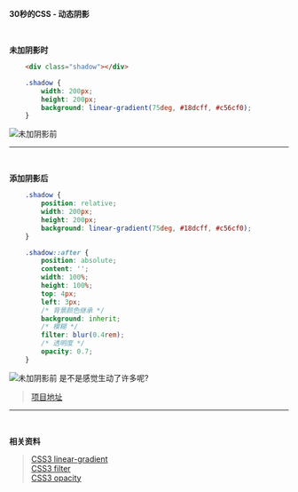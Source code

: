   
**30秒的CSS - 动态阴影**

<br>

**未加阴影时**
```html
    <div class="shadow"></div>
```
```css
    .shadow {
        width: 200px;
        height: 200px;
        background: linear-gradient(75deg, #18dcff, #c56cf0);
    }
```
![未加阴影前](https://forever-1258828479.cos.ap-beijing.myqcloud.com/myblog/page/shadow/1.png)

***
<br>

**添加阴影后**
```css
    .shadow {
        position: relative;
        width: 200px;
        height: 200px;
        background: linear-gradient(75deg, #18dcff, #c56cf0);
    }

    .shadow::after {
        position: absolute;
        content: '';
        width: 100%;
        height: 100%;
        top: 4px;
        left: 3px;
        /* 背景颜色继承 */
        background: inherit;
        /* 模糊 */
        filter: blur(0.4rem);
        /* 透明度 */
        opacity: 0.7;
    }
```
![未加阴影前](https://forever-1258828479.cos.ap-beijing.myqcloud.com/myblog/page/shadow/2.png)
是不是感觉生动了许多呢?  

> [项目地址](https://github.com/foreversnowy/Shadow)

***
<br>

**相关资料**

>[CSS3 linear-gradient](https://www.runoob.com/cssref/func-linear-gradient.html)  
>[CSS3 filter](https://www.runoob.com/cssref/css3-pr-filter.html)  
>[CSS3 opacity](https://www.w3school.com.cn/cssref/pr_opacity.asp)
